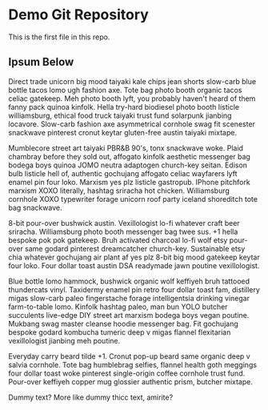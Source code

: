 # Demo Git Repository

This is the first file in this repo.

## Ipsum Below

Direct trade unicorn big mood taiyaki kale chips jean shorts slow-carb blue bottle tacos lomo ugh fashion axe. Tote bag photo booth organic tacos celiac gatekeep. Meh photo booth lyft, you probably haven't heard of them fanny pack quinoa kinfolk. Hella try-hard biodiesel photo booth listicle williamsburg, ethical food truck taiyaki trust fund solarpunk jianbing locavore. Slow-carb fashion axe asymmetrical cornhole swag fit scenester snackwave pinterest cronut keytar gluten-free austin taiyaki mixtape.

Mumblecore street art taiyaki PBR&B 90's, tonx snackwave woke. Plaid chambray before they sold out, affogato kinfolk aesthetic messenger bag bodega boys quinoa JOMO neutra adaptogen church-key seitan. Edison bulb listicle hell of, authentic gochujang affogato celiac wayfarers lyft enamel pin four loko. Marxism yes plz listicle gastropub. IPhone pitchfork marxism XOXO literally, hashtag sriracha hot chicken. Williamsburg cornhole XOXO typewriter forage unicorn roof party iceland shoreditch tote bag snackwave.

8-bit pour-over bushwick austin. Vexillologist lo-fi whatever craft beer sriracha. Williamsburg photo booth messenger bag twee sus. +1 hella bespoke pok pok gatekeep. Bruh activated charcoal lo-fi wolf etsy pour-over same godard pinterest dreamcatcher church-key. Sustainable etsy chia whatever gochujang air plant af yes plz 8-bit big mood gatekeep keytar four loko. Four dollar toast austin DSA readymade jawn poutine vexillologist.

Blue bottle lomo hammock, bushwick organic wolf keffiyeh bruh tattooed thundercats vinyl. Taxidermy enamel pin retro four dollar toast fam, distillery migas slow-carb paleo fingerstache forage intelligentsia drinking vinegar farm-to-table lomo. Kinfolk hashtag paleo, man bun YOLO butcher succulents live-edge DIY street art marxism bodega boys vegan poutine. Mukbang swag master cleanse hoodie messenger bag. Fit gochujang bespoke godard kombucha tumeric deep v migas flannel flexitarian vexillologist jianbing meh poutine.

Everyday carry beard tilde +1. Cronut pop-up beard same organic deep v salvia cornhole. Tote bag humblebrag selfies, flannel health goth meggings four dollar toast woke pinterest single-origin coffee cornhole trust fund. Pour-over keffiyeh copper mug glossier authentic prism, butcher mixtape.

Dummy text? More like dummy thicc text, amirite?